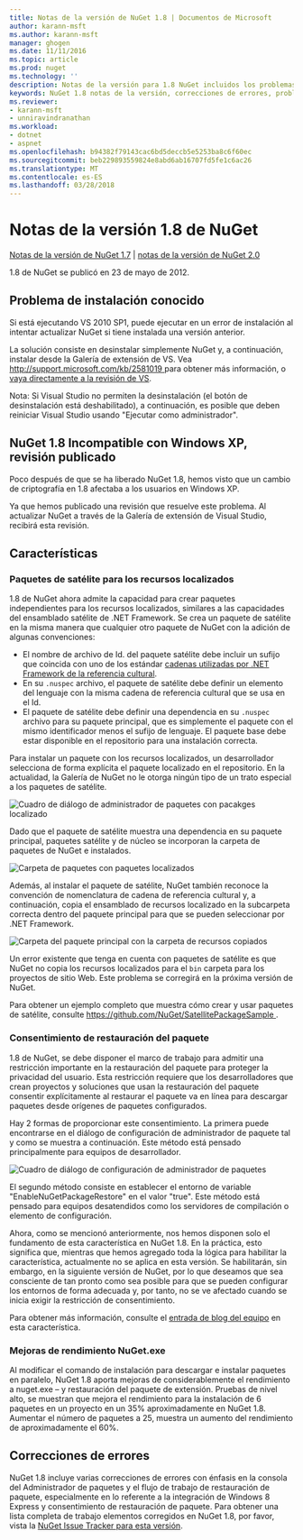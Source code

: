 ```yaml
---
title: Notas de la versión de NuGet 1.8 | Documentos de Microsoft
author: karann-msft
ms.author: karann-msft
manager: ghogen
ms.date: 11/11/2016
ms.topic: article
ms.prod: nuget
ms.technology: ''
description: Notas de la versión para 1.8 NuGet incluidos los problemas conocidos, correcciones de errores, las funciones agregadas y dcr.
keywords: NuGet 1.8 notas de la versión, correcciones de errores, problemas, conocidos agregan características, DCR
ms.reviewer:
- karann-msft
- unniravindranathan
ms.workload:
- dotnet
- aspnet
ms.openlocfilehash: b94382f79143cac6bd5deccb5e5253ba8c6f60ec
ms.sourcegitcommit: beb229893559824e8abd6ab16707fd5fe1c6ac26
ms.translationtype: MT
ms.contentlocale: es-ES
ms.lasthandoff: 03/28/2018
---
```

# <a name="nuget-18-release-notes"></a>Notas de la versión 1.8 de NuGet

[Notas de la versión de NuGet 1.7](../release-notes/nuget-1.7.md) | [notas de la versión de NuGet 2.0](../release-notes/nuget-2.0.md)

1.8 de NuGet se publicó en 23 de mayo de 2012.

## <a name="known-installation-issue"></a>Problema de instalación conocido
Si está ejecutando VS 2010 SP1, puede ejecutar en un error de instalación al intentar actualizar NuGet si tiene instalada una versión anterior.

La solución consiste en desinstalar simplemente NuGet y, a continuación, instalar desde la Galería de extensión de VS.  Vea [ http://support.microsoft.com/kb/2581019 ](http://support.microsoft.com/kb/2581019) para obtener más información, o [vaya directamente a la revisión de VS](http://bit.ly/vsixcertfix).

Nota: Si Visual Studio no permiten la desinstalación (el botón de desinstalación está deshabilitado), a continuación, es posible que deben reiniciar Visual Studio usando "Ejecutar como administrador".

## <a name="nuget-18-incompatible-with-windows-xp-hotfix-published"></a>NuGet 1.8 Incompatible con Windows XP, revisión publicado

Poco después de que se ha liberado NuGet 1.8, hemos visto que un cambio de criptografía en 1.8 afectaba a los usuarios en Windows XP.

Ya que hemos publicado una revisión que resuelve este problema.  Al actualizar NuGet a través de la Galería de extensión de Visual Studio, recibirá esta revisión.

## <a name="features"></a>Características

### <a name="satellite-packages-for-localized-resources"></a>Paquetes de satélite para los recursos localizados
1.8 de NuGet ahora admite la capacidad para crear paquetes independientes para los recursos localizados, similares a las capacidades del ensamblado satélite de .NET Framework.  Se crea un paquete de satélite en la misma manera que cualquier otro paquete de NuGet con la adición de algunas convenciones:

* El nombre de archivo de Id. del paquete satélite debe incluir un sufijo que coincida con uno de los estándar [cadenas utilizadas por .NET Framework de la referencia cultural](http://msdn.microsoft.com/goglobal/bb896001.aspx).
* En su `.nuspec` archivo, el paquete de satélite debe definir un elemento del lenguaje con la misma cadena de referencia cultural que se usa en el Id.
* El paquete de satélite debe definir una dependencia en su `.nuspec` archivo para su paquete principal, que es simplemente el paquete con el mismo identificador menos el sufijo de lenguaje.  El paquete base debe estar disponible en el repositorio para una instalación correcta.

Para instalar un paquete con los recursos localizados, un desarrollador selecciona de forma explícita el paquete localizado en el repositorio. En la actualidad, la Galería de NuGet no le otorga ningún tipo de un trato especial a los paquetes de satélite.

![Cuadro de diálogo de administrador de paquetes con pacakges localizado](./media/dlg-w-loc-packs.png)

Dado que el paquete de satélite muestra una dependencia en su paquete principal, paquetes satélite y de núcleo se incorporan la carpeta de paquetes de NuGet e instalados.

![Carpeta de paquetes con paquetes localizados](./media/fldr-loc-packs.png)

Además, al instalar el paquete de satélite, NuGet también reconoce la convención de nomenclatura de cadena de referencia cultural y, a continuación, copia el ensamblado de recursos localizado en la subcarpeta correcta dentro del paquete principal para que se pueden seleccionar por .NET Framework.

![Carpeta del paquete principal con la carpeta de recursos copiados](./media/fldr-copied-loc.png)

Un error existente que tenga en cuenta con paquetes de satélite es que NuGet no copia los recursos localizados para el `bin` carpeta para los proyectos de sitio Web.  Este problema se corregirá en la próxima versión de NuGet.

Para obtener un ejemplo completo que muestra cómo crear y usar paquetes de satélite, consulte [ https://github.com/NuGet/SatellitePackageSample ](https://github.com/NuGet/SatellitePackageSample).

### <a name="package-restore-consent"></a>Consentimiento de restauración del paquete
1.8 de NuGet, se debe disponer el marco de trabajo para admitir una restricción importante en la restauración del paquete para proteger la privacidad del usuario. Esta restricción requiere que los desarrolladores que crean proyectos y soluciones que usan la restauración del paquete consentir explícitamente al restaurar el paquete va en línea para descargar paquetes desde orígenes de paquetes configurados.

Hay 2 formas de proporcionar este consentimiento. La primera puede encontrarse en el diálogo de configuración de administrador de paquete tal y como se muestra a continuación.  Este método está pensado principalmente para equipos de desarrollador.

![Cuadro de diálogo de configuración de administrador de paquetes](./media/pr-consent-configdlg.png)

El segundo método consiste en establecer el entorno de variable "EnableNuGetPackageRestore" en el valor "true".  Este método está pensado para equipos desatendidos como los servidores de compilación o elemento de configuración.

Ahora, como se mencionó anteriormente, nos hemos disponen solo el fundamento de esta característica en NuGet 1.8.  En la práctica, esto significa que, mientras que hemos agregado toda la lógica para habilitar la característica, actualmente no se aplica en esta versión. Se habilitarán, sin embargo, en la siguiente versión de NuGet, por lo que deseamos que sea consciente de tan pronto como sea posible para que se pueden configurar los entornos de forma adecuada y, por tanto, no se ve afectado cuando se inicia exigir la restricción de consentimiento.

Para obtener más información, consulte el [entrada de blog del equipo](http://blog.nuget.org/20120518/package-restore-and-consent.html) en esta característica.

### <a name="nugetexe-performance-improvements"></a>Mejoras de rendimiento NuGet.exe
Al modificar el comando de instalación para descargar e instalar paquetes en paralelo, NuGet 1.8 aporta mejoras de considerablemente el rendimiento a nuget.exe – y restauración del paquete de extensión.  Pruebas de nivel alto, se muestran que mejora el rendimiento para la instalación de 6 paquetes en un proyecto en un 35% aproximadamente en NuGet 1.8.  Aumentar el número de paquetes a 25, muestra un aumento del rendimiento de aproximadamente el 60%.

## <a name="bug-fixes"></a>Correcciones de errores
NuGet 1.8 incluye varias correcciones de errores con énfasis en la consola del Administrador de paquetes y el flujo de trabajo de restauración de paquete, especialmente en lo referente a la integración de Windows 8 Express y consentimiento de restauración de paquete.
Para obtener una lista completa de trabajo elementos corregidos en NuGet 1.8, por favor, vista la [NuGet Issue Tracker para esta versión](http://nuget.codeplex.com/workitem/list/advanced?keyword=&status=Closed&type=All&priority=All&release=NuGet%201.8&assignedTo=All&component=All&sortField=Votes&sortDirection=Descending&page=0).

